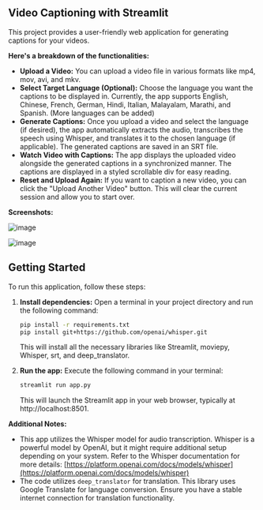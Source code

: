 ## Video Captioning with Streamlit

This project provides a user-friendly web application for generating captions for your videos. 

**Here's a breakdown of the functionalities:**

* **Upload a Video:** You can upload a video file in various formats like mp4, mov, avi, and mkv.
* **Select Target Language (Optional):** Choose the language you want the captions to be displayed in. Currently, the app supports English, Chinese, French, German, Hindi, Italian, Malayalam, Marathi, and Spanish. (More languages can be added)
* **Generate Captions:** Once you upload a video and select the language (if desired), the app automatically extracts the audio, transcribes the speech using Whisper, and translates it to the chosen language (if applicable). The generated captions are saved in an SRT file.
* **Watch Video with Captions:** The app displays the uploaded video alongside the generated captions in a synchronized manner. The captions are displayed in a styled scrollable div for easy reading.
* **Reset and Upload Again:** If you want to caption a new video, you can click the "Upload Another Video" button. This will clear the current session and allow you to start over.

**Screenshots:**

![image](https://github.com/user-attachments/assets/3f5bd16b-2f5e-4c35-8e00-af725a50ec03)

![image](https://github.com/user-attachments/assets/696f9fa2-331e-43f4-871f-5202ee9261c4)

## Getting Started

To run this application, follow these steps:

1. **Install dependencies:** Open a terminal in your project directory and run the following command:

   ```bash
   pip install -r requirements.txt
   pip install git+https://github.com/openai/whisper.git
   ```

   This will install all the necessary libraries like Streamlit, moviepy, Whisper, srt, and deep_translator.

2. **Run the app:** Execute the following command in your terminal:

   ```bash
   streamlit run app.py
   ```

   This will launch the Streamlit app in your web browser, typically at http://localhost:8501.

**Additional Notes:**

* This app utilizes the Whisper model for audio transcription. Whisper is a powerful model by OpenAI, but it might require additional setup depending on your system. Refer to the Whisper documentation for more details: [https://platform.openai.com/docs/models/whisper](https://platform.openai.com/docs/models/whisper)
* The code utilizes `deep_translator` for translation. This library uses Google Translate for language conversion. Ensure you have a stable internet connection for translation functionality.
